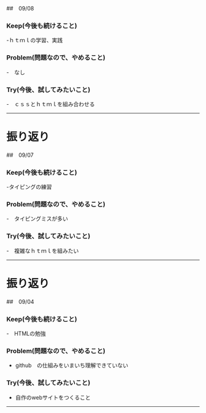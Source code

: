 ##　09/08

### Keep(今後も続けること)

-ｈｔｍｌの学習、実践

### Problem(問題なので、やめること)

-　なし

### Try(今後、試してみたいこと)

-　ｃｓｓとｈｔｍｌを組み合わせる

___
# 振り返り 

##　09/07

### Keep(今後も続けること)

-タイピングの練習

### Problem(問題なので、やめること)

-　タイピングミスが多い

### Try(今後、試してみたいこと)

-　複雑なｈｔｍｌを組みたい

___

# 振り返り

##　09/04

### Keep(今後も続けること)

-　HTMLの勉強

### Problem(問題なので、やめること)

- github　の仕組みをいまいち理解できていない

### Try(今後、試してみたいこと)

- 自作のwebサイトをつくること

___
